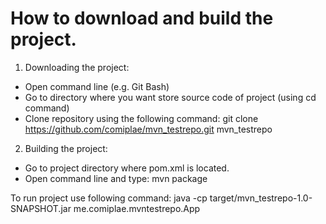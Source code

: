 How to download and build the project.
===============================
1. Downloading the project:
- Open command line (e.g. Git Bash)
- Go to directory where you want store source code of project (using cd command)
- Clone repository using the following command:
		git clone https://github.com/comiplae/mvn_testrepo.git mvn_testrepo

2. Building the project:
- Go to project directory where pom.xml is located.
- Open command line and type:
		mvn package

To run project use following command: 
		java -cp target/mvn_testrepo-1.0-SNAPSHOT.jar me.comiplae.mvntestrepo.App
